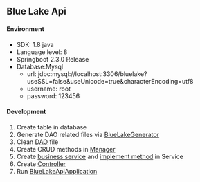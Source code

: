 ## Blue Lake Api

#### Environment
- SDK: 1.8 java
- Language level: 8
- Springboot 2.3.0 Release
- Database:Mysql 
  - url: jdbc:mysql://localhost:3306/bluelake?useSSL=false&useUnicode=true&characterEncoding=utf8 
  - username: root
  - password: 123456
#### Development
1. Create table in database
2. Generate DAO related files via [BlueLakeGenerator](src/test/java/com/bluelakeapi/mybatis/BLueLakeGenerator.java)
3. Clean [DAO](src/main/java/com/bluelakeapi/model/test/TestDataDO.java) file 
4. Create CRUD methods in [Manager](src/main/java/com/bluelakeapi/manager/test/TestDataManager.java)
5. Create [business service](src/main/java/com/bluelakeapi/service/TestService.java) and [implement method](src/main/java/com/bluelakeapi/service/impl/TestServiceImpl.java) in Service
6. Create [Controller](src/main/java/com/bluelakeapi/controller/TestDataController.java) 
7. Run [BlueLakeApiApplication](src/main/java/com/bluelakeapi/BlueLakeApiApplication.java)